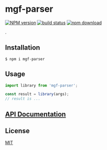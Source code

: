 # mgf-parser

[![NPM version][npm-image]][npm-url]
[![build status][ci-image]][ci-url]
[![npm download][download-image]][download-url]

.

## Installation

`$ npm i mgf-parser`

## Usage

```js
import library from 'mgf-parser';

const result = library(args);
// result is ...
```

## [API Documentation](https://cheminfo.github.io/mgf-parser/)

## License

[MIT](./LICENSE)

[npm-image]: https://img.shields.io/npm/v/mgf-parser.svg
[npm-url]: https://www.npmjs.com/package/mgf-parser
[ci-image]: https://github.com/cheminfo/mgf-parser/workflows/Node.js%20CI/badge.svg?branch=master
[ci-url]: https://github.com/cheminfo/mgf-parser/actions?query=workflow%3A%22Node.js+CI%22
[download-image]: https://img.shields.io/npm/dm/mgf-parser.svg
[download-url]: https://www.npmjs.com/package/mgf-parser
